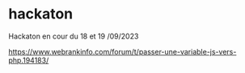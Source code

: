 # hackaton
Hackaton en cour du 18 et 19 /09/2023

https://www.webrankinfo.com/forum/t/passer-une-variable-js-vers-php.194183/

